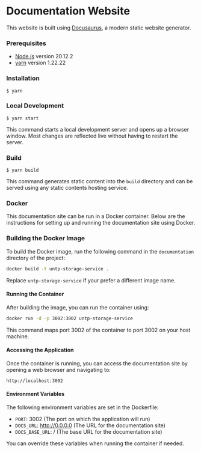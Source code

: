 # Documentation Website

This website is built using [Docusaurus](https://docusaurus.io/), a modern static website generator.

### Prerequisites

- [Node.js](https://nodejs.org/en/) version 20.12.2
- [yarn](https://yarnpkg.com/) version 1.22.22

### Installation

```
$ yarn
```

### Local Development

```
$ yarn start
```

This command starts a local development server and opens up a browser window. Most changes are reflected live without having to restart the server.

### Build

```
$ yarn build
```

This command generates static content into the `build` directory and can be served using any static contents hosting service.

### Docker

This documentation site can be run in a Docker container. Below are the instructions for setting up and running the documentation site using Docker.

### Building the Docker Image

To build the Docker image, run the following command in the `documentation` directory of the project:

```bash
docker build -t untp-storage-service .
```

Replace `untp-storage-service` if your prefer a different image name.

#### Running the Container

After building the image, you can run the container using:

```bash
docker run -d -p 3002:3002 untp-storage-service
```

This command maps port 3002 of the container to port 3002 on your host machine.

#### Accessing the Application

Once the container is running, you can access the documentation site by opening a web browser and navigating to:

```
http://localhost:3002
```

#### Environment Variables

The following environment variables are set in the Dockerfile:

- `PORT`: 3002 (The port on which the application will run)
- `DOCS_URL`: http://0.0.0.0 (The URL for the documentation site)
- `DOCS_BASE_URL`: / (The base URL for the documentation site)

You can override these variables when running the container if needed.


